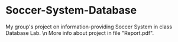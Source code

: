 # Soccer-System-Database
My group's project on information-providing Soccer System in class Database Lab. \n
More info about project in file "Report.pdf".
